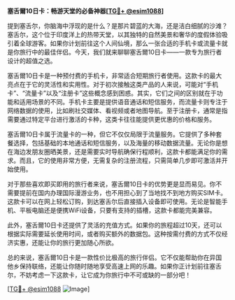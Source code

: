 **塞舌爾10日卡：畅游天堂的必备神器[[TG💪+ @esim1088](https://t.me/s/esim1088)]**

提到塞舌尔，你脑海中浮现的是什么？是那片碧蓝的大海，还是洁白细腻的沙滩？塞舌尔，这个位于印度洋上的热带天堂，以其独特的自然美景和奢华的度假体验吸引着全球游客。如果你计划前往这个人间仙境，那么一张合适的手机卡或流量卡就是你旅行中的最佳伴侣。今天，我们就来聊聊塞舌爾10日卡——一款专为旅行者设计的超值之选。

塞舌爾10日卡是一种预付费的手机卡，非常适合短期旅行者使用。这款卡的最大亮点在于它的灵活性和实用性。对于初次接触这类产品的人来说，可能对“手机卡”、“流量卡”以及“注册卡”这些概念感到困惑。其实，它们之间的区别就在于功能和适用场景的不同。手机卡主要是提供语音通话和短信服务，而流量卡则专注于网络数据的使用，比如刷社交媒体、看视频或者地图导航。至于注册卡，通常是指需要通过特定平台进行激活的卡种，这类卡往往能提供更优惠的价格和服务。

塞舌爾10日卡属于流量卡的一种，但它不仅仅局限于流量服务。它提供了多种套餐选择，包括基础的本地通话和短信服务，以及海量的移动数据流量。无论你是想在海边发朋友圈晒美景，还是需要实时导航确保行程顺利，这款卡都能满足你的需求。而且，它的使用非常方便，无需复杂的注册流程，只需简单几步即可激活并开始使用。

对于那些喜欢即买即用的旅行者来说，塞舌爾10日卡的优势更是显而易见。你不需要提前在国内办理国际漫游业务，也不用担心到了当地找不到地方购买SIM卡。这款卡可以在网上轻松订购，到达塞舌尔后直接插入设备即可使用。无论是智能手机、平板电脑还是便携WiFi设备，只要有支持的插槽，这款卡都能完美兼容。

此外，塞舌爾10日卡还提供了灵活的充值方式。如果你的旅程超过10天，还可以根据实际需要延长使用时间，或者购买额外的数据包。这种按需付费的方式不仅经济实惠，还能让你的旅行更加随心所欲。

总的来说，塞舌爾10日卡是一款性价比极高的旅行伴侣。它不仅能帮助你在异国他乡保持联络，还能让你随时随地享受高速上网的乐趣。如果你正计划前往塞舌尔，不妨考虑一下这款卡，让它成为你旅行中不可或缺的一部分吧！

[[TG💪+ @esim1088](https://t.me/s/esim1088) ![Image](https://i.postimg.cc/4NQfJmqS/Snipaste-2025-05-13-00-14-12.png)]